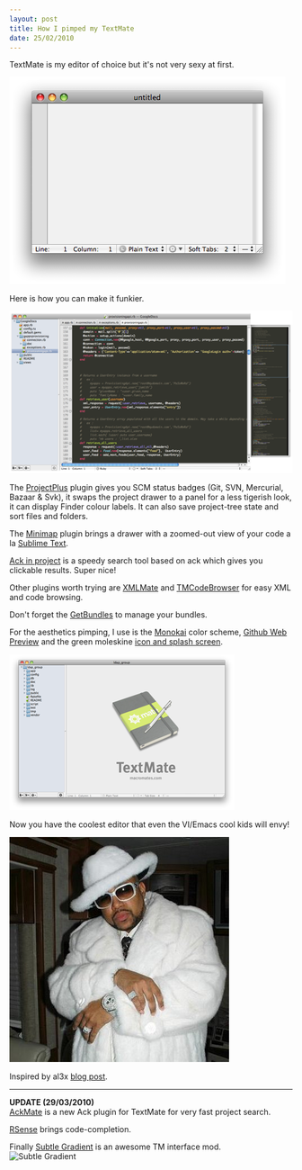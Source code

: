 ```yaml
--- 
layout: post
title: How I pimped my TextMate
date: 25/02/2010
---
```


TextMate is my editor of choice but it's not very sexy at first.

![Vanilla TextMate](/images/TMvanilla.png "")

Here is how you can make it funkier.

![Pimped TextMate](/images/TMpimped.png "")

The [ProjectPlus](http://ciaranwal.sh/projectplus "Project Plus") plugin gives you SCM status badges (Git, SVN, Mercurial, Bazaar & Svk), it swaps the project drawer to a panel for a less tigerish look, it can display Finder colour labels.
It can also save project-tree state and sort files and folders.

The [Minimap](http://julianeberius.github.com/Textmate-Minimap/ "Minimap") plugin brings a drawer with a zoomed-out view of your code a la [Sublime Text](http://www.sublimetext.com/ "Sublime Text").

[Ack in project](http://github.com/protocool/ack-tmbundle/tree/master) is a speedy search tool based on ack which gives you clickable results. Super nice!

Other plugins worth trying are [XMLMate](http://ditchnet.org/xmlmate/) and [TMCodeBrowser](http://www.cocoabits.com/TmCodeBrowser/) for easy XML and code browsing.

Don't forget the [GetBundles](http://svn.textmate.org/trunk/Review/Bundles/GetBundles.tmbundle/) to manage your bundles.

For the aesthetics pimping, I use is the [Monokai](http://www.monokai.nl/blog/2006/07/15/textmate-color-theme/ "Monokai") color scheme, [Github Web Preview](http://github.com/kneath/github_textmate_preview "Github Web Preview") and the green moleskine [icon and splash screen](http://jason-evers.com/code/code-like-i-do).

![TextMate Splash](/images/TMblank.png "")

Now you have the coolest editor that even the VI/Emacs cool kids will envy!

![Pimp](/images/pimp.jpg)

Inspired by al3x [blog post](http://al3x.net/2008/12/03/how-i-use-textmate.html).  
  
  
* * *
**UPDATE (29/03/2010)**  
[AckMate](http://github.com/protocool/AckMate "AckMate") is a new Ack plugin for TextMate for very fast project search.

[RSense](http://github.com/eandrejko/RSense.tmbundle "RSense") brings code-completion.

Finally [Subtle Gradient](http://trippledoubleyou.subtlegradient.com/stuff/subtleGradient%20Leopard%20TextMate%20Theme%20Dark%202.dmg "Subtle Gradient") is an awesome TM interface mod.  
![Subtle Gradient](http://trippledoubleyou.subtlegradient.com/stuff/subtleGradient%20Leopard%20TextMate%20Theme%20Dark%202.png "")